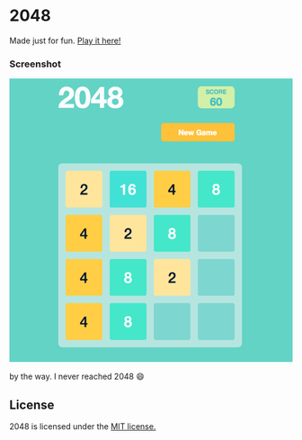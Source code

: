 # 2048

Made just for fun. [Play it here!](http://jaywii.github.io/protfolio/JS-2048/)


### Screenshot

<p align="center">
  <img src="screenShot.png" alt="Screenshot"/>
</p>

by the way. I never reached 2048 :smile:


## License
2048 is licensed under the [MIT license.](https://github.com/gabrielecirulli/2048/blob/master/LICENSE.txt)
